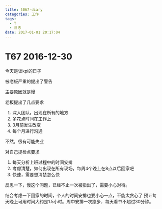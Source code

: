 ```yaml
---
title: t067-diary
categories: 工作
tags:
  - T
  - 日志
date: 2017-01-01 20:17:04
---
```

# T67 2016-12-30
今天是谈kpi的日子

被老板严重的提出了警告

主要原因就是慢

老板提出了几点要求

1. 深入团队，出现在所有的地方
2. 多花点时间在工作上
3. 3月前发生改变
4. 每个月进行沟通

不然，很有可能失业

对自己提检点要求

1. 每天分析上班过程中的时间安排
2. 考虑清楚，如何出现在所有现场，每周4个晚上在8点以后回家吧
3. 快速，需要想清楚怎么快

反思一下，慢这个问题，已经不止一次被指出了，需要小心对待。

结合考虑一下回家的时间，个人的时间安排也要小心一点，不能太贪心了
预计每天晚上可用时间大约是1.5小时。周中安排一次跑步，每天看书不超过30分钟。